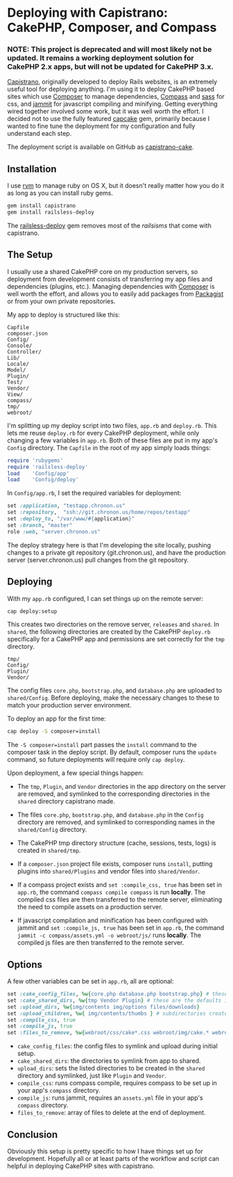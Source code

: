 Deploying with Capistrano: CakePHP, Composer, and Compass
=========================================================

### NOTE: This project is deprecated and will most likely not be updated. It remains a working deployment solution for CakePHP 2.x apps, but will not be updated for CakePHP 3.x. 

[Capistrano](https://github.com/capistrano/capistrano), originally developed to deploy Rails
websites, is an extremely useful tool for deploying anything. I'm using it to deploy CakePHP based
sites which use [Composer](http://getcomposer.org/) to manage dependencies,
[Compass](http://compass-style.org/) and [sass](http://sass-lang.com/) for css, and
[jammit](http://documentcloud.github.io/jammit/) for javascript compiling and minifying. Getting
everything wired together involved some work, but it was well worth the effort. I decided not to use
the fully featured [capcake](https://github.com/jadb/capcake) gem, primarily because I wanted to fine
tune the deployment for my configuration and fully understand each step.

The deployment script is available on GitHub as [capistrano-cake](https://github.com/chronon/capistrano-cake).

Installation
------------

I use [rvm](https://rvm.io/) to manage ruby on OS X, but it doesn't really matter how you do it as
long as you can install ruby gems. 

```sh
gem install capistrano
gem install railsless-deploy
```

The [railsless-deploy](https://github.com/leehambley/railsless-deploy/) gem removes most of the
*railsisms* that come with capistrano. 

The Setup
---------

I usually use a shared CakePHP core on my production servers, so deployment from development
consists of transferring my app files and dependencies (plugins, etc.). Managing dependencies with
[Composer](http://getcomposer.org/) is well worth the effort, and allows you to easily add packages
from [Packagist](https://packagist.org/) or from your own private repositories. 

My app to deploy is structured like this:

	Capfile
	composer.json
	Config/
	Console/
	Controller/
	Lib/
	Locale/
	Model/
	Plugin/
	Test/
	Vendor/
	View/
	compass/
	tmp/
	webroot/

I'm splitting up my deploy script into two files, `app.rb` and `deploy.rb`. This lets me reuse 
`deploy.rb` for every CakePHP deployment, while only changing a few variables in `app.rb`. Both of
these files are put in my app's `Config` directory. The `Capfile` in the root of my app simply loads
things:

```ruby
require 'rubygems'
require 'railsless-deploy'
load	'Config/app'
load    'Config/deploy'
```

In `Config/app.rb`, I set the required variables for deployment:

```ruby
set :application, "testapp.chronon.us"
set :repository,  "ssh://git.chronon.us/home/repos/testapp"
set :deploy_to, "/var/www/#{application}"
set :branch, "master"
role :web, "server.chronon.us"
```

The deploy strategy here is that I'm developing the site locally, pushing changes to a private git
repository (git.chronon.us), and have the production server (server.chronon.us) pull changes from
the git repository.

Deploying
---------

With my `app.rb` configured, I can set things up on the remote server:

```sh
cap deploy:setup
```

This creates two directories on the remove server, `releases` and `shared`. In `shared`, the
following directories are created by the CakePHP `deploy.rb` specifically for a CakePHP app and
permissions are set correctly for the `tmp` directory.
	
	tmp/
	Config/
	Plugin/
	Vendor/

The config files `core.php`, `bootstrap.php`, and `database.php` are uploaded to `shared/Config`.
Before deploying, make the necessary changes to these to match your production server environment.

To deploy an app for the first time:

```sh
cap deploy -S composer=install
```

The `-S composer=install` part passes the `install` command to the composer task in the deploy script.
By default, composer runs the `update` command, so future deployments will require only `cap deploy`. 

Upon deployment, a few special things happen:

* The `tmp`, `Plugin`, and `Vendor` directories in the app directory on the server are removed, and
  symlinked to the corresponding directories in the `shared` directory capistrano made.

* The files `core.php`, `bootstrap.php`, and `database.php` in the `Config` directory are removed,
  and symlinked to corresponding names in the `shared/Config` directory.

* The CakePHP tmp directory structure (cache, sessions, tests, logs) is created in `shared/tmp`.

* If a `composer.json` project file exists, composer runs `install`, putting plugins into
  `shared/Plugins` and vendor files into `shared/Vendor`.

* If a compass project exists and `set :compile_css, true` has been set in `app.rb`, the command
  `compass compile compass` is run **locally**. The compiled css files are then transferred to the
  remote server, eliminating the need to compile assets on a production server.

* If javascript compilation and minification has been configured with jammit and `set :compile_js, true` 
  has been set in `app.rb`, the command `jammit -c compass/assets.yml -o webroot/js/` runs
  **locally**. The compiled js files are then transferred to the remote server.

Options
-------

A few other variables can be set in `app.rb`, all are optional:

```ruby
set :cake_config_files, %w{core.php database.php bootstrap.php} # these are the defaults if not set
set :cake_shared_dirs, %w{tmp Vendor Plugin} # these are the defaults if not set
set :upload_dirs, %w{img/contents img/options files/downloads}
set :upload_children, %w{ img/contents/thumbs } # subdirectories created under upload_dirs
set :compile_css, true
set :compile_js, true
set :files_to_remove, %w{webroot/css/cake*.css webroot/img/cake.* webroot/img/test-*.png webroot/test.php}
```

* `cake_config_files`: the config files to symlink and upload during initial setup.
* `cake_shared_dirs`: the directories to symlink from app to shared.
* `upload_dirs`: sets the listed directories to be created in the `shared` directory and
symlinked, just like `Plugin` and `Vendor`. 
* `compile_css`: runs compass compile, requires compass to be set up in your app's `compass`
  directory.
* `compile_js`: runs jammit, requires an `assets.yml` file in your app's `compass` directory.
* `files_to_remove`: array of files to delete at the end of deployment.

Conclusion
----------

Obviously this setup is pretty specific to how I have things set up for development. Hopefully all
or at least parts of the workflow and script can helpful in deploying CakePHP sites with capistrano.
